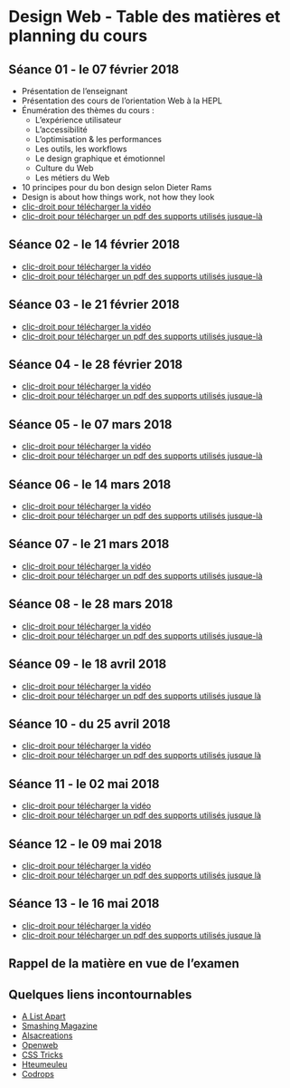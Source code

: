 # Design Web - Table des matières et planning du cours

## Séance 01 - le 07 février 2018

- Présentation de l’enseignant
- Présentation des cours de l’orientation Web à la HEPL
- Énumération des thèmes du cours :
	- L’expérience utilisateur
	- L’accessibilité
	- L’optimisation & les performances
	- Les outils, les workflows
	- Le design graphique et émotionnel
	- Culture du Web
	- Les métiers du Web
- 10 principes pour du bon design selon Dieter Rams
- Design is about how things work, not how they look
- [clic-droit pour télécharger la vidéo](http://www.domy.be)
- [clic-droit pour télécharger un pdf des supports utilisés jusque-là](http://www.domy.be)

## Séance 02 - le 14 février 2018
- [clic-droit pour télécharger la vidéo](http://www.domy.be)
- [clic-droit pour télécharger un pdf des supports utilisés jusque-là](http://www.domy.be)

## Séance 03 - le 21 février 2018
- [clic-droit pour télécharger la vidéo](http://www.domy.be)
- [clic-droit pour télécharger un pdf des supports utilisés jusque-là](http://www.domy.be)

## Séance 04 - le 28 février 2018
- [clic-droit pour télécharger la vidéo](http://www.domy.be)
- [clic-droit pour télécharger un pdf des supports utilisés jusque-là](http://www.domy.be)

## Séance 05 - le 07 mars 2018
- [clic-droit pour télécharger la vidéo](http://www.domy.be)
- [clic-droit pour télécharger un pdf des supports utilisés jusque-là](http://www.domy.be)

## Séance 06 - le 14 mars 2018
- [clic-droit pour télécharger la vidéo](http://www.domy.be)
- [clic-droit pour télécharger un pdf des supports utilisés jusque-là](http://www.domy.be)

## Séance 07 - le 21 mars 2018
- [clic-droit pour télécharger la vidéo](http://www.domy.be)
- [clic-droit pour télécharger un pdf des supports utilisés jusque-là](http://www.domy.be)

## Séance 08 - le 28 mars 2018
- [clic-droit pour télécharger la vidéo](http://www.domy.be)
- [clic-droit pour télécharger un pdf des supports utilisés jusque-là](http://www.domy.be)

## Séance 09 - le 18 avril 2018
- [clic-droit pour télécharger la vidéo](http://www.domy.be)
- [clic-droit pour télécharger un pdf des supports utilisés jusque là](http://www.domy.be)

## Séance 10 - du 25 avril 2018
- [clic-droit pour télécharger la vidéo](http://www.domy.be)
- [clic-droit pour télécharger un pdf des supports utilisés jusque là](http://www.domy.be)

## Séance 11 - le 02 mai 2018
- [clic-droit pour télécharger la vidéo](http://www.domy.be)
- [clic-droit pour télécharger un pdf des supports utilisés jusque là](http://www.domy.be)

## Séance 12 - le 09 mai 2018
- [clic-droit pour télécharger la vidéo](http://www.domy.be)
- [clic-droit pour télécharger un pdf des supports utilisés jusque là](http://www.domy.be)

## Séance 13 - le 16 mai 2018
- [clic-droit pour télécharger la vidéo](http://www.domy.be)
- [clic-droit pour télécharger un pdf des supports utilisés jusque là](http://www.domy.be)

## Rappel de la matière en vue de l’examen

## Quelques liens incontournables
- [A List Apart](http://www.alistapart.com)
- [Smashing Magazine](http://www.smashingmagazine.com)
- [Alsacreations](http://www.alsacreations.com)
- [Openweb](http://openweb.eu.org)
- [CSS Tricks](http://www.css-tricks.com)
- [Hteumeuleu](http://www.hteumeuleu.fr)
- [Codrops](http://tympanus.net/codrops/)
